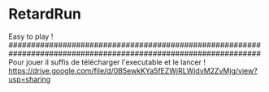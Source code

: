 # RetardRun
Easy to play ! 
################################################################################################################
Pour jouer il suffis de télécharger l'executable et le lancer ! 
https://drive.google.com/file/d/0B5ewkKYa5fEZWjRLWjdvM2ZvMjg/view?usp=sharing
